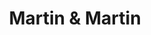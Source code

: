 ---
title: "Martin & Martin"
url: /ciudad-autonoma-de-buenos-aires/martin-y-martin/
shop: electrónica
---